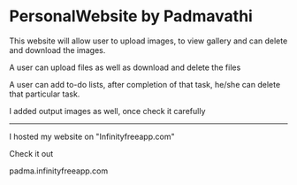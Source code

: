 # PersonalWebsite by Padmavathi


This website will allow user to upload images, to view gallery and can delete and download the images.

A user can upload files as well as download and delete the files

A user can add to-do lists, after completion of that task, he/she can delete that particular task.

I added output images as well, once check it carefully


*************************************************************************************

I hosted my website on "Infinityfreeapp.com"

Check it out

padma.infinityfreeapp.com


